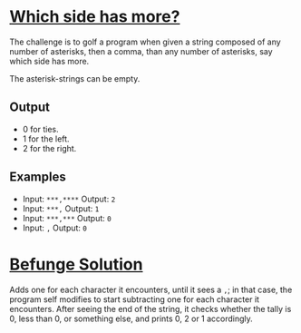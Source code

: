 # [Which side has more?][codegolf]

The challenge is to golf a program when given a string composed of
any number of asterisks, then a comma, than any number of asterisks,
say which side has more.

The asterisk-strings can be empty.

## Output

* 0 for ties.
* 1 for the left.
* 2 for the right.

## Examples

* Input: `***,****` Output: `2`
* Input: `***,` Output: `1`
* Input: `***,***` Output: `0`
* Input: `,` Output: `0`



# [Befunge Solution][tio]

Adds one for each character it encounters, until it sees a `,`; in
that case, the program self modifies to start subtracting one for
each character it encounters. After seeing the end of the string,
it checks whether the tally is 0, less than 0, or something else,
and prints 0, 2 or 1 accordingly.




[codegolf]: https://codegolf.stackexchange.com/questions/205739/which-side-has-more/
[tio]: https://tio.run/##S0pNK81LT/3/367OylBbUbksXklHSRdEG2pzxSkUKBgoaKsoW1oqKOkq2XBpGybEWyko2@g56P3/r6Wlo6UFAA

